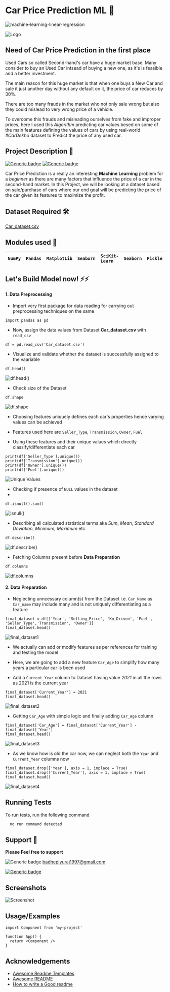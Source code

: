 

# Car Price Prediction ML 🚗

![machine-learning-linear-regression](https://github.com/PiyushBadhe/Car-Price-Prediction-ML/blob/Miscellaneous/machine-learning-linear-regression.svg)

![Logo](https://github.com/PiyushBadhe/Car-Price-Prediction-ML/blob/Miscellaneous/ML%20classification.png?raw=true)

## Need of Car Price Prediction in the first place
Used Cars so called Second-hand's car have a huge market base. Many consider to buy an Used Car intsead of buying a new one, as it's is feasible and a better investment.

The main reason for this huge market is that when one buys a New Car and sale it just another day without any default on it, the price of car reduces by 30%.

There are too many frauds in the market who not only sale wrong but also they could mislead to very wrong price of a vehicle.

To overcome this frauds and misleading ourselves from fake and improper prices, here I used this *Algorithm* predicting car values besed on some of the main features defining the values of cars by using real-world *#CarDekho* dataset to Predict the price of any used car.

## Project Description 🚀
[![Generic badge](https://img.shields.io/badge/DATA%20SCIENCE-Beginners-brightgreen)](https://github.com/PiyushBadhe/Car-Price-Prediction-ML) [![Generic badge](https://img.shields.io/badge/LANGUAGE-PYTHON-orange)](https://github.com/PiyushBadhe/Car-Price-Prediction-ML)

Car Price Prediction is a really an interesting **Machine Learning** problem for a *beginner* as there are many factors that influence the price of a car in the second-hand market. In this Project, we will be looking at a dataset based on sale/purchase of cars where our end goal will be predicting the price of the car given its features to maximize the profit.

## Dataset Required 🛠

[Car_dataset.csv](https://github.com/PiyushBadhe/Car-Price-Prediction-ML/blob/main/Car_dataset.csv)


## Modules used 🔗


| `NumPy` | `Pandas` | `MatplotLib` | `Seaborn` | `SciKit-Learn` | `Seaborn` | `Pickle` |
| :-------- | :------- | :-------- | :------- | :-------- | :------- | :-------- |

## Let's Build Model now! ⚡️⚡️


#### 1. Data Preprocessing

- Import very first package for data reading for carrying out preprocessing techniques on the same

```
import pandas as pd
```

- Now, assign the data values from Dataset **Car_dataset.csv** with `read_csv`

```
df = pd.read_csv('Car_dataset.csv')
```

- Visualize and validate whether the dataset is successfully assigned to the vaariable

```
df.head()
```

![df.head()](https://github.com/PiyushBadhe/Car-Price-Prediction-ML/blob/Miscellaneous/df.head().png)

- Check size of the Dataset

```
df.shape
```

![df.shape](https://github.com/PiyushBadhe/Car-Price-Prediction-ML/blob/Miscellaneous/df.shape.png)


- Choosing features uniquely defines each car's properties hence varying values can be achieved

- Features used here are `Seller_Type`, `Transmission`, `Owner`, `Fuel`

- Using these features and their unique values which directly classify/differentiate each car

```
print(df['Seller_Type'].unique())
print(df['Transmission'].unique())
print(df['Owner'].unique())
print(df['Fuel'].unique())
```

![Unique Values](https://github.com/PiyushBadhe/Car-Price-Prediction-ML/blob/Miscellaneous/Unique%20Values.png)

- Checking if presence of `NULL` values in the dataset
- 
```
df.isnull().sum()
```

![isnull()](https://github.com/PiyushBadhe/Car-Price-Prediction-ML/blob/Miscellaneous/isnull.png)


- Describing all calculated statistical terms aka *Sum*, *Mean*, *Standard Deviation*, *Minimum*, *Maximum* etc

```
df.describe()
```

![df.describe()](https://github.com/PiyushBadhe/Car-Price-Prediction-ML/blob/Miscellaneous/parameters%20df.describe().png)

- Fetching Columns present before **Data Preparation**

```
df.columns
```

![df.columns](https://github.com/PiyushBadhe/Car-Price-Prediction-ML/blob/Miscellaneous/df.columns().png)

#### 2. Data Preparation

- Neglecting unncessary column(s) from the Dataset i.e. `Car_Name` as `Car_name` may include many and is not uniquely differentiating as a feature

```
final_dataset = df[['Year', 'Selling_Price', 'Km_Driven', 'Fuel', 'Seller_Type','Transmission', 'Owner']]
final_dataset.head()
```

![final_dataset1](https://github.com/PiyushBadhe/Car-Price-Prediction-ML/blob/Miscellaneous/final_dataset1.png)

- We actually can add or modify features as per references for training and testing the model
- Here, we are going to add a new feature `Car_Age` to simplify how many years a particular car is been used

- Add a `Current_Year` column to Dataset having value _2021_ in all the rows as 2021 is the current year

```
final_dataset['Current_Year'] = 2021
final_dataset.head()
```

![final_dataset2](https://github.com/PiyushBadhe/Car-Price-Prediction-ML/blob/Miscellaneous/final_dataset2.png)

- Getting `Car_Age` with simple logic and finally adding `Car_Age` column

```
final_dataset['Car_Age'] = final_dataset['Current_Year'] - final_dataset['Year']
final_dataset.head()
```

![final_dataset3](https://github.com/PiyushBadhe/Car-Price-Prediction-ML/blob/Miscellaneous/final_dataset3.png)

- As we know how is old the car now, we can neglect both the `Year` and `Current_Year` columns now

```
final_dataset.drop(['Year'], axis = 1, inplace = True)
final_dataset.drop(['Current_Year'], axis = 1, inplace = True)
final_dataset.head()
```

![final_dataset4](https://github.com/PiyushBadhe/Car-Price-Prediction-ML/blob/Miscellaneous/final_dataset4.png)















## Running Tests

To run tests, run the following command

```bash
  no run command detected
```


## Support 💬

**Please Feel free to support**

![Generic badge](https://img.shields.io/badge/Write-to-yellow) badhepiyuraj1997@gmail.com

[![Generic badge](https://img.shields.io/badge/CONNECT-LinkedIN-blue)](https://www.linkedin.com/in/piyush-badhe-626a9515b)

## Screenshots

![Screenshot](https://via.placeholder.com/468x300?text=App+Screenshot+Here)


## Usage/Examples

```
import Component from 'my-project'

function App() {
  return <Component />
}
```


## Acknowledgements

 - [Awesome Readme Templates](https://awesomeopensource.com/project/elangosundar/awesome-README-templates)
 - [Awesome README](https://github.com/matiassingers/awesome-readme)
 - [How to write a Good readme](https://bulldogjob.com/news/449-how-to-write-a-good-readme-for-your-github-project)
